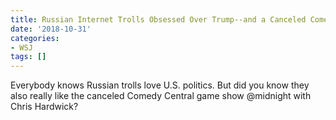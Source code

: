 ```yaml
---
title: Russian Internet Trolls Obsessed Over Trump--and a Canceled Comedy Show
date: '2018-10-31'
categories:
- WSJ
tags: []
---
```

Everybody knows Russian trolls love U.S. politics. But did you know they also really like the canceled Comedy Central game show @midnight with Chris Hardwick?